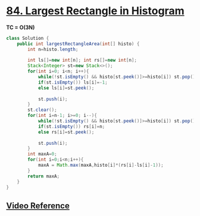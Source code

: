 # **[84. Largest Rectangle in Histogram](https://leetcode.com/problems/largest-rectangle-in-histogram/)**
**TC = O(3N)**
```java
class Solution {
    public int largestRectangleArea(int[] histo) {
        int n=histo.length;
        
        int ls[]=new int[n]; int rs[]=new int[n];
        Stack<Integer> st=new Stack<>();
        for(int i=0; i<n; i++){
            while(!st.isEmpty() && histo[st.peek()]>=histo[i]) st.pop();
            if(st.isEmpty()) ls[i]=-1;
            else ls[i]=st.peek();
            
            st.push(i);
        }
        st.clear();
        for(int i=n-1; i>=0; i--){
            while(!st.isEmpty() && histo[st.peek()]>=histo[i]) st.pop();
            if(st.isEmpty()) rs[i]=n;
            else rs[i]=st.peek();
            
            st.push(i);
        }
        int maxA=0;
        for(int i=0;i<n;i++){
            maxA = Math.max(maxA,histo[i]*(rs[i]-ls[i]-1));
        }
        return maxA;
    }
}
```
## **[Video Reference](https://youtu.be/X0X6G-eWgQ8)**